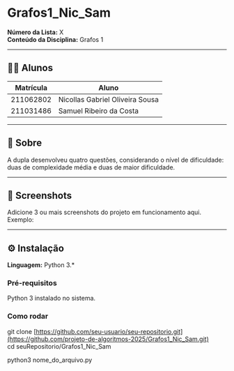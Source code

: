 # Grafos1_Nic_Sam

**Número da Lista:** X  
**Conteúdo da Disciplina:** Grafos 1

---

## 👨‍🎓 Alunos

| Matrícula   | Aluno                                               |
|-------------|-----------------------------------------------------|
| 211062802   | Nicollas Gabriel Oliveira Sousa                   |
| 211031486   | Samuel Ribeiro da Costa                |

---

## 📌 Sobre

A dupla desenvolveu quatro questões, considerando o nível de dificuldade: duas de complexidade média e duas de maior dificuldade.

---

## 📸 Screenshots

Adicione 3 ou mais screenshots do projeto em funcionamento aqui.  
Exemplo:

---

## ⚙️ Instalação

**Linguagem:** Python 3.*


### Pré-requisitos

Python 3 instalado no sistema. 

### Como rodar

git clone [https://github.com/seu-usuario/seu-repositorio.git](https://github.com/projeto-de-algoritmos-2025/Grafos1_Nic_Sam.git)
<br>
cd seuRepositorio/Grafos1_Nic_Sam

python3 nome_do_arquivo.py



